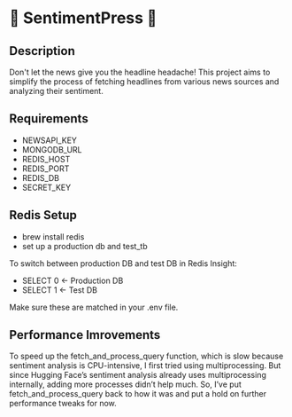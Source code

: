 # 📰 SentimentPress 📰


## Description
Don't let the news give you the headline headache! This project aims to simplify the process of fetching headlines from various news sources and analyzing their sentiment.

## Requirements

- NEWSAPI_KEY
- MONGODB_URL
- REDIS_HOST
- REDIS_PORT
- REDIS_DB
- SECRET_KEY

## Redis Setup

- brew install redis
- set up a production db and test_tb

To switch between production DB and test DB in Redis Insight:
- SELECT 0   <- Production DB
- SELECT 1   <- Test DB

Make sure these are matched in your .env file.

## Performance Imrovements

To speed up the fetch_and_process_query function, which is slow because sentiment analysis is CPU-intensive, I first tried using multiprocessing. But since Hugging Face’s sentiment analysis already uses multiprocessing internally, adding more processes didn’t help much. So, I’ve put fetch_and_process_query back to how it was and put a hold on further performance tweaks for now.
